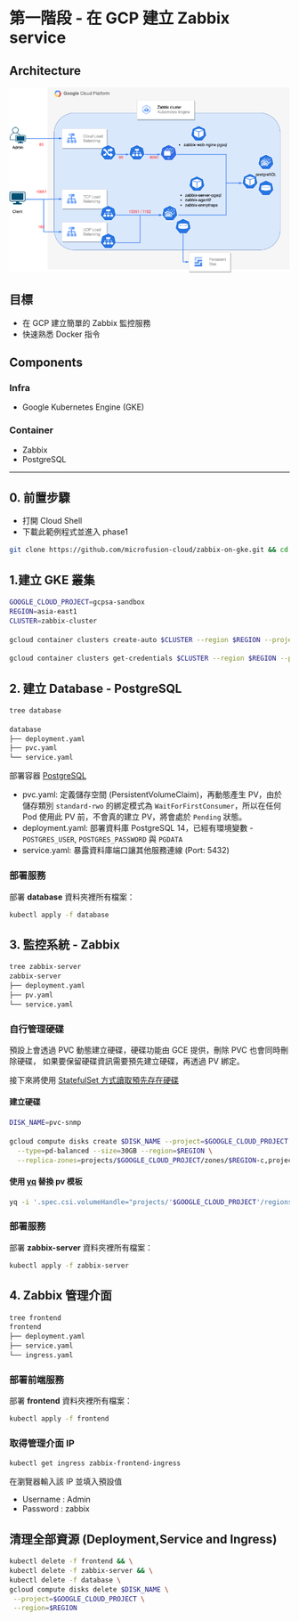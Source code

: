 # 第一階段 - 在 GCP 建立 Zabbix service

## Architecture
![image](https://github.com/microfusion-cloud/zabbix-on-gke/blob/main/assets/phase1.png)

## 目標
* 在 GCP 建立簡單的 Zabbix 監控服務
* 快速熟悉 Docker 指令

## Components

### Infra
* Google Kubernetes Engine (GKE)
### Container
* Zabbix
* PostgreSQL 


---

## 0. 前置步驟
- 打開 Cloud Shell
- 下載此範例程式並進入 phase1

```bash
git clone https://github.com/microfusion-cloud/zabbix-on-gke.git && cd zabbix-on-gke/phase1
```

## 1.建立 GKE 叢集

```bash
GOOGLE_CLOUD_PROJECT=gcpsa-sandbox
REGION=asia-east1
CLUSTER=zabbix-cluster

gcloud container clusters create-auto $CLUSTER --region $REGION --project $GOOGLE_CLOUD_PROJECT

gcloud container clusters get-credentials $CLUSTER --region $REGION --project $GOOGLE_CLOUD_PROJECT

```

## 2. 建立 Database - PostgreSQL

```bash
tree database

database
├── deployment.yaml
├── pvc.yaml
└── service.yaml
```

部署容器 [PostgreSQL](https://hub.docker.com/_/postgres/) 

- pvc.yaml: 定義儲存空間 (PersistentVolumeClaim)，再動態產生 PV，由於儲存類別 `standard-rwo` 的綁定模式為 `WaitForFirstConsumer`，所以在任何 Pod 使用此 PV 前，不會真的建立 PV，將會處於 `Pending` 狀態。
- deployment.yaml: 部署資料庫 PostgreSQL 14，已經有環境變數 - `POSTGRES_USER`, `POSTGRES_PASSWORD` 與 `PGDATA`
- service.yaml: 暴露資料庫端口讓其他服務連線 (Port: 5432)

### 部署服務
部署 **database** 資料夾裡所有檔案：
```bash
kubectl apply -f database
```

## 3. 監控系統 - Zabbix 

```bash
tree zabbix-server 
zabbix-server
├── deployment.yaml
├── pv.yaml
└── service.yaml
```

### 自行管理硬碟

預設上會透過 PVC 動態建立硬碟，硬碟功能由 GCE 提供，刪除 PVC 也會同時刪除硬碟，
如果要保留硬碟資訊需要預先建立硬碟，再透過 PV 綁定。

接下來將使用 [StatefulSet 方式讀取預先存在硬碟](https://cloud.google.com/kubernetes-engine/docs/how-to/persistent-volumes/preexisting-pd#pv_to_statefulset)

#### 建立硬碟
```bash
DISK_NAME=pvc-snmp

gcloud compute disks create $DISK_NAME --project=$GOOGLE_CLOUD_PROJECT \
  --type=pd-balanced --size=30GB --region=$REGION \
  --replica-zones=projects/$GOOGLE_CLOUD_PROJECT/zones/$REGION-c,projects/$GOOGLE_CLOUD_PROJECT/zones/$REGION-b
```

#### 使用 [yq](https://github.com/mikefarah/yq) 替換 pv 模板

```bash
yq -i '.spec.csi.volumeHandle="projects/'$GOOGLE_CLOUD_PROJECT'/regions/'$REGION'/disks/'$DISK_NAME'"' zabbix-server/pv.yaml

```

### 部署服務
部署 **zabbix-server** 資料夾裡所有檔案：
```bash
kubectl apply -f zabbix-server
```

## 4. Zabbix 管理介面

```bash
tree frontend 
frontend
├── deployment.yaml
├── service.yaml
└── ingress.yaml
```

### 部署前端服務 

部署 **frontend** 資料夾裡所有檔案：

```bash
kubectl apply -f frontend
```

### 取得管理介面 IP
```bash
kubectl get ingress zabbix-frontend-ingress
```

在瀏覽器輸入該 IP 並填入預設值
- Username : Admin
- Password : zabbix

## 清理全部資源 (Deployment,Service and Ingress)
```bash
kubectl delete -f frontend && \
kubectl delete -f zabbix-server && \
kubectl delete -f database \
gcloud compute disks delete $DISK_NAME \
 --project=$GOOGLE_CLOUD_PROJECT \
 --region=$REGION
```